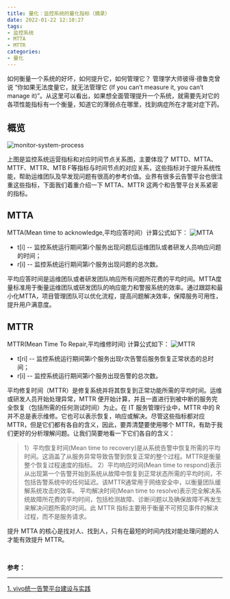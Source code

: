 ```yaml
---
title: 量化：监控系统的量化指标（摘录）
date: 2022-01-22 12:10:27
tags:
- 监控系统
- MTTA
- MTTR
categories:
- 量化
---
```

如何衡量一个系统的好坏，如何提升它，如何管理它？ 管理学大师彼得·德鲁克曾说 “你如果无法度量它，就无法管理它 (If you can’t measure it, you can’t manage it)”。从这里可以看出，如果想全面管理提升一个系统，就需要先对它的各项性能指标有一个衡量，知道它的薄弱点在哪里，找到病症所在才能对症下药。

<!-- more -->

## 概览

![monitor-system-process](/images/measuement/monitor-system-process.webp "monitor-system-process")

上图是监控系统运营指标和对应时间节点关系图，主要体现了 MTTD、MTTA、MTTF、MTTR、MTB F等指标与时间节点的对应关系，这些指标对于提升系统性能，帮助运维团队及早发现问题有很高的参考价值。业界有很多云告警平台也很注重这些指标，下面我们着重介绍一下 MTTA、MTTR 这两个和告警平台关系紧密的指标。

## MTTA
MTTA(Mean time to acknowledge,平均应答时间）计算公式如下：
![MTTA](/images/measuement/MTTA.webp "MTTA")

- t[i] -- 监控系统运行期间第i个服务出现问题后运维团队或者研发人员响应问题的时间；
- r[i] -- 监控系统运行期间第i个服务出现问题的总次数。

平均应答时间是运维团队或者研发团队响应所有问题所花费的平均时间。MTTA度量标准用于衡量运维团队或研发团队的响应能力和警报系统的效率。通过跟踪和最小化MTTA，项目管理团队可以优化流程，提高问题解决效率，保障服务可用性，提升用户满意度。

## MTTR
MTTR(Mean Time To Repair,平均维修时间) 计算公式如下：
![MTTR](/images/measuement/MTTR.webp "MTTR")

- t[ri] -- 监控系统运行期间第i个服务出现r次告警后服务恢复正常状态的总时间；
- r[i] -- 监控系统运行期间第i个服务出现告警的总次数。

平均修复时间（MTTR）是修复系统并将其恢复到正常功能所需的平均时间。运维或研发人员开始处理异常，MTTR 便开始计算，并且一直进行到被中断的服务完全恢复（包括所需的任何测试时间）为止。在 IT 服务管理行业中，MTTR 中的 R 并不总是表示维修。它也可以表示恢复，响应或解决。尽管这些指标都对应 MTTR，但是它们都有各自的含义，因此，要弄清楚要使用哪个 MTTR，有助于我们更好的分析理解问题。让我们简要地看一下它们各自的含义：
> 1）平均恢复时间(Mean time to recovery)是从系统告警中恢复所需的平均时间。这涵盖了从服务异常导致告警到恢复正常的整个过程。MTTR是衡量整个恢复过程速度的指标。
> 2）平均响应时间(Mean time to respond)表示从出现第一个告警开始到系统从故障中恢复到正常状态所需的平均时间，不包括告警系统中的任何延迟。该MTTR通常用于网络安全中，以衡量团队缓解系统攻击的效率。
> 平均解决时间(Mean time to resolve)表示完全解决系统故障所花费的平均时间，包括检测故障、诊断问题以及确保故障不再发生来解决问题所需的时间。此 MTTR 指标主要用于衡量不可预见事件的解决过程，而不是服务请求。

提升 MTTA 的核心是找对人、找到人，只有在最短的时间内找对能处理问题的人才能有效提升 MTTR。
 
</br>

**参考：**

----
[1]:https://mp.weixin.qq.com/s/ykk4awsvZT0yI3cYkA6ylw

[1. vivo统一告警平台建设与实践][1]
